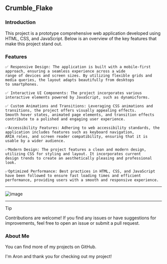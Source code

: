 
## Crumble_Flake
### Introduction
This project is a prototype comprehensive web application developed using HTML, CSS, and JavaScript. Below is an overview of the key features that make this project stand out.

### Features

```
✅ Responsive Design: The application is built with a mobile-first approach, ensuring a seamless experience across a wide
range of devices and screen sizes. By utilizing flexible grids and media queries, the layout adapts beautifully from desktops
to smartphones.

✅ Interactive UI Components: The project incorporates various interactive elements powered by JavaScript, such as dynamicforms.

✅ Custom Animations and Transitions: Leveraging CSS animations and transitions, the project offers visually appealing effects.
Smooth hover states, animated page elements, and transition effects contribute to a polished and engaging user experience.

✅Accessibility Features: Adhering to web accessibility standards, the application includes features such as keyboard navigation,
ARIA roles, and screen reader compatibility, ensuring that it is usable by a wider audience.

✅Modern Design: The project features a clean and modern design, utilizing CSS for styling and layout. It incorporates current
design trends to create an aesthetically pleasing and professional look.

✅Optimized Performance: Best practices in HTML, CSS, and JavaScript have been followed to ensure fast loading times and efficient
performance, providing users with a smooth and responsive experience.
```

<hr>

![image](https://github.com/AronSoto/Main_Crumble_Flake/assets/115325057/0016a87c-1be6-428e-9a8b-407755be77d4)

<hr>

> [!TIP]
> Contributions are welcome! If you find any issues or have suggestions for improvements, feel free to open an issue or submit a pull request.

### About Me
You can find more of my projects on GitHub.

I'm Aron and thank you for checking out my project!
